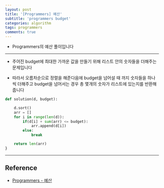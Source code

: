 ```yaml
---
layout: post
title: '[Programmers] 예산'
subtitle: 'programmers budget'
categories: algorithm
tags: programmers
comments: true
---
```


- Programmers의 예산 풀이입니다

---

- 주어진 budget에 최대한 가까운 값을 만들기 위해 리스트 안의 숫자들을 더해주는 문제입니다

- 따라서 오름차순으로 정렬을 해준다음에 budget을 넘어설 때 까지 숫자들을 하나씩 더해주고 budget을 넘어서는 경우 총 몇개의 숫자가 리스트에 있는지를 반환해줍니다

```python
def solution(d, budget):

    d.sort()
    arr = []
    for i in range(len(d)):
        if(d[i] + sum(arr) <= budget):
            arr.append(d[i])
        else:
            break

    return len(arr)
}
```

---

## Reference

- [Programmers - 예산](https://programmers.co.kr/learn/courses/30/lessons/12982?language=python3)
